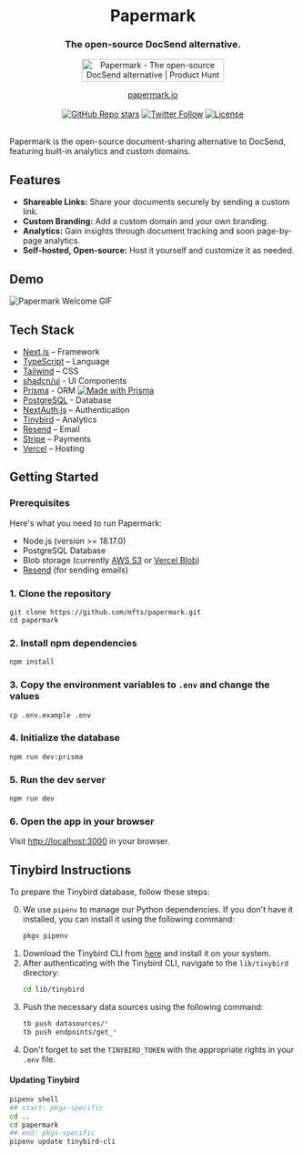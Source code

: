 <div align="center">
  <h1 align="center">Papermark</h1>
  <h3>The open-source DocSend alternative.</h3>

<a target="_blank" href="https://www.producthunt.com/posts/papermark-3?utm_source=badge-top-post-badge&amp;utm_medium=badge&amp;utm_souce=badge-papermark"><img src="https://api.producthunt.com/widgets/embed-image/v1/top-post-badge.svg?post_id=411605&amp;theme=light&amp;period=daily" alt="Papermark - The open-source DocSend alternative | Product Hunt" style="width:250px;height:40px"></a>

</div>

<div align="center">
  <a href="https://www.papermark.io">papermark.io</a>
</div>

<br/>

<div align="center">
  <a href="https://github.com/mfts/papermark/stargazers"><img alt="GitHub Repo stars" src="https://img.shields.io/github/stars/mfts/papermark"></a>
  <a href="https://twitter.com/papermarkio"><img alt="Twitter Follow" src="https://img.shields.io/twitter/follow/papermarkio"></a>
  <a href="https://github.com/mfts/papermark/blob/main/LICENSE"><img alt="License" src="https://img.shields.io/badge/license-AGPLv3-purple"></a>
</div>

<br/>

Papermark is the open-source document-sharing alternative to DocSend, featuring built-in analytics and custom domains.

## Features

- **Shareable Links:** Share your documents securely by sending a custom link.
- **Custom Branding:** Add a custom domain and your own branding.
- **Analytics:** Gain insights through document tracking and soon page-by-page analytics.
- **Self-hosted, Open-source:** Host it yourself and customize it as needed.

## Demo

![Papermark Welcome GIF](.github/images/papermark-welcome.gif)

## Tech Stack

- [Next.js](https://nextjs.org/) – Framework
- [TypeScript](https://www.typescriptlang.org/) – Language
- [Tailwind](https://tailwindcss.com/) – CSS
- [shadcn/ui](https://ui.shadcn.com) - UI Components
- [Prisma](https://prisma.io) - ORM [![Made with Prisma](https://made-with.prisma.io/dark.svg)](https://prisma.io)
- [PostgreSQL](https://www.postgresql.org/) - Database
- [NextAuth.js](https://next-auth.js.org/) – Authentication
- [Tinybird](https://tinybird.co) – Analytics
- [Resend](https://resend.com) – Email
- [Stripe](https://stripe.com) – Payments
- [Vercel](https://vercel.com/) – Hosting

## Getting Started

### Prerequisites

Here's what you need to run Papermark:

- Node.js (version >= 18.17.0)
- PostgreSQL Database
- Blob storage (currently [AWS S3](https://aws.amazon.com/s3/) or [Vercel Blob](https://vercel.com/storage/blob))
- [Resend](https://resend.com) (for sending emails)

### 1. Clone the repository

```shell
git clone https://github.com/mfts/papermark.git
cd papermark
```

### 2. Install npm dependencies

```shell
npm install
```

### 3. Copy the environment variables to `.env` and change the values

```shell
cp .env.example .env
```

### 4. Initialize the database

```shell
npm run dev:prisma
```

### 5. Run the dev server

```shell
npm run dev
```

### 6. Open the app in your browser

Visit [http://localhost:3000](http://localhost:3000) in your browser.

## Tinybird Instructions

To prepare the Tinybird database, follow these steps:

0. We use `pipenv` to manage our Python dependencies. If you don't have it installed, you can install it using the following command:
   ```sh
   pkgx pipenv
   ```
1. Download the Tinybird CLI from [here](https://www.tinybird.co/docs/cli.html) and install it on your system.
2. After authenticating with the Tinybird CLI, navigate to the `lib/tinybird` directory:
   ```sh
   cd lib/tinybird
   ```
3. Push the necessary data sources using the following command:
   ```sh
   tb push datasources/*
   tb push endpoints/get_*
   ```
4. Don't forget to set the `TINYBIRD_TOKEN` with the appropriate rights in your `.env` file.

#### Updating Tinybird

```sh
pipenv shell
## start: pkgx-specific
cd ..
cd papermark
## end: pkgx-specific
pipenv update tinybird-cli
```




